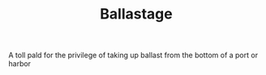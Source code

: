---
title: Ballastage
letter: B
permalink: "/definitions/ballastage.html"
body: A toll pald for the privilege of taking up ballast from the bottom of a port
  or harbor
published_at: '2018-07-07'
source: Black's Law Dictionary
layout: post
---